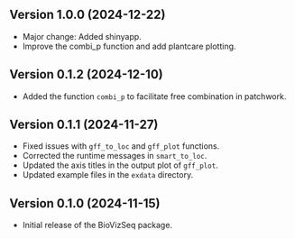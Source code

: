 ## Version 1.0.0 (2024-12-22)
 - Major change: Added shinyapp.
 - Improve the combi_p function and add plantcare plotting.

## Version 0.1.2 (2024-12-10)
 - Added the function `combi_p` to facilitate free combination in patchwork. 

## Version 0.1.1 (2024-11-27)
 - Fixed issues with `gff_to_loc` and `gff_plot` functions.
 - Corrected the runtime messages in `smart_to_loc`.
 - Updated the axis titles in the output plot of `gff_plot`.
 - Updated example files in the `exdata` directory.

## Version 0.1.0 (2024-11-15)
 - Initial release of the BioVizSeq package.
